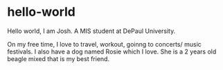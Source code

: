 # hello-world
Hello world, I am Josh. A MIS student at DePaul University. 

On my free time, I love to travel, workout, goinng to concerts/ music festivals. I also have a dog named Rosie which I love. She is a 2 years old beagle mixed that is my best friend.  
